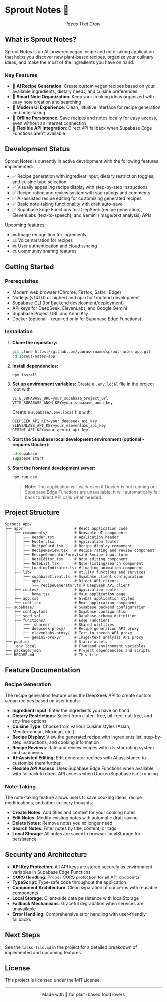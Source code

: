 # Sprout Notes 🌱

<p align="center">
  <em>Ideas That Grow</em>
</p>

## What is Sprout Notes?

Sprout Notes is an AI-powered vegan recipe and note-taking application that helps you discover new plant-based recipes, organize your culinary ideas, and make the most of the ingredients you have on hand.

### Key Features

- 🧠 **AI Recipe Generation**: Create custom vegan recipes based on your available ingredients, dietary needs, and cuisine preferences
- 📝 **Smart Note Organization**: Keep your cooking ideas organized with easy note creation and searching
- 🎨 **Modern UI Experience**: Clean, intuitive interface for recipe generation and note-taking
- 💾 **Offline Persistence**: Save recipes and notes locally for easy access, even without an internet connection
- 🔄 **Flexible API Integration**: Direct API fallback when Supabase Edge Functions aren't available

## Development Status

Sprout Notes is currently in active development with the following features implemented:

- ✅ Recipe generation with ingredient input, dietary restriction toggles, and cuisine type selection
- ✅ Visually appealing recipe display with step-by-step instructions
- ✅ Recipe rating and review system with star ratings and comments
- ✅ AI-assisted recipe editing for customizing generated recipes
- ✅ Basic note-taking functionality with draft auto-save
- ✅ Supabase Edge Functions for DeepSeek (recipe generation), ElevenLabs (text-to-speech), and Gemini (image/text analysis) APIs

Upcoming features:

- 🔜 Image recognition for ingredients
- 🔜 Voice narration for recipes
- 🔜 User authentication and cloud syncing
- 🔜 Community sharing features

## Getting Started

### Prerequisites

- Modern web browser (Chrome, Firefox, Safari, Edge)
- Node.js (v14.0.0 or higher) and npm for frontend development
- Supabase CLI (for backend development/deployment)
- API keys for DeepSeek, ElevenLabs, and Google Gemini
- Supabase Project URL and Anon Key
- Docker (optional - required only for Supabase Edge Functions)

### Installation

1. **Clone the repository:**
   ```bash
   git clone https://github.com/yourusername/sprout-notes-app.git
   cd sprout-notes-app 
   ```

2. **Install dependencies:**
   ```bash
   npm install
   ```

3. **Set up environment variables:**
   Create a `.env.local` file in the project root with:
   ```
   VITE_SUPABASE_URL=your_supabase_project_url
   VITE_SUPABASE_ANON_KEY=your_supabase_anon_key
   ```

   Create a `supabase/.env.local` file with:
   ```
   DEEPSEEK_API_KEY=your_deepseek_api_key
   ELEVENLABS_API_KEY=your_elevenlabs_api_key
   GEMINI_API_KEY=your_gemini_api_key
   ```

4. **Start the Supabase local development environment (optional - requires Docker):**
   ```bash
   cd supabase
   supabase start
   ```

5. **Start the frontend development server:**
   ```bash
   npm run dev
   ```

   > **Note:** The application will work even if Docker is not running or Supabase Edge Functions are unavailable. It will automatically fall back to direct API calls when needed.

## Project Structure

```
Sprouts App/
├── app/                       # React application code
│   ├── components/            # Reusable UI components
│   │   ├── Header.tsx         # Application header
│   │   ├── Footer.tsx         # Application footer
│   │   ├── RecipeCard.tsx     # Recipe display component
│   │   ├── RecipeReview.tsx   # Recipe rating and review component
│   │   ├── RecipeGeneratorForm.tsx # Recipe input form
│   │   ├── NoteEditor.tsx     # Note editing component 
│   │   ├── NoteList.tsx       # Note listing/search component
│   │   └── LoadingIndicator.tsx # Loading animation component
│   ├── lib/                   # Utility functions and services
│   │   ├── supabaseClient.ts  # Supabase client configuration
│   │   └── api/               # Direct API clients
│   │       └── recipeGenerator.ts # DeepSeek API client
│   ├── routes/                # Application routes
│   │   └── home.tsx           # Main application page
│   ├── app.css                # Global application styles
│   └── root.tsx               # Root application component
├── supabase/                  # Supabase backend configuration
│   ├── config.toml            # Supabase configuration
│   ├── seed.sql               # Database schema definition
│   ├── functions/             # Edge Functions
│   │   ├── _shared/           # Shared utilities
│   │   ├── deepseek-proxy/    # Recipe generation API proxy
│   │   ├── elevenlabs-proxy/  # Text-to-speech API proxy
│   │   └── gemini-proxy/      # Image/text analysis API proxy
├── public/                    # Static assets
├── .env.local                 # Frontend environment variables
├── package.json               # Project dependencies and scripts
└── README.md                  # This file
```

## Feature Documentation

### Recipe Generation

The recipe generation feature uses the DeepSeek API to create custom vegan recipes based on user inputs:

- **Ingredient Input**: Enter the ingredients you have on hand
- **Dietary Restrictions**: Select from gluten-free, oil-free, nut-free, and soy-free options
- **Cuisine Type**: Choose from various cuisine styles (Asian, Mediterranean, Mexican, etc.)
- **Recipe Display**: View the generated recipe with ingredients list, step-by-step instructions, and cooking information
- **Recipe Reviews**: Rate and review recipes with a 5-star rating system and comments
- **AI-Assisted Editing**: Edit generated recipes with AI assistance to customize them further
- **Flexible API Access**: Uses Supabase Edge Functions when available, with fallback to direct API access when Docker/Supabase isn't running

### Note-Taking

The note-taking feature allows users to save cooking ideas, recipe modifications, and other culinary thoughts:

- **Create Notes**: Add titles and content for your cooking notes
- **Edit Notes**: Modify existing notes with automatic draft saving
- **Delete Notes**: Remove notes you no longer need
- **Search Notes**: Filter notes by title, content, or tags
- **Local Storage**: All notes are saved to browser localStorage for persistence

## Security and Architecture

- **API Key Protection**: All API keys are stored securely as environment variables in Supabase Edge Functions
- **CORS Handling**: Proper CORS protection for all API endpoints
- **TypeScript**: Type-safe code throughout the application
- **Component Architecture**: Clean separation of concerns with reusable components
- **Local Storage**: Client-side data persistence with localStorage
- **Fallback Mechanisms**: Graceful degradation when services are unavailable
- **Error Handling**: Comprehensive error handling with user-friendly fallbacks

## Next Steps

See the `tasks-file.md` in the project for a detailed breakdown of implemented and upcoming features.

## License

This project is licensed under the MIT License.

---

<p align="center">Made with 💚 for plant-based food lovers</p>
